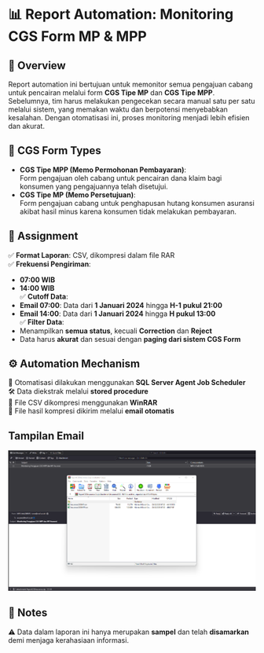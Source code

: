 # 📊 Report Automation: Monitoring CGS Form MP & MPP

## 📝 Overview  
Report automation ini bertujuan untuk memonitor semua pengajuan cabang untuk pencairan melalui form **CGS Tipe MP** dan **CGS Tipe MPP**. Sebelumnya, tim harus melakukan pengecekan secara manual satu per satu melalui sistem, yang memakan waktu dan berpotensi menyebabkan kesalahan. Dengan otomatisasi ini, proses monitoring menjadi lebih efisien dan akurat.

## 📄 CGS Form Types  
- **CGS Tipe MPP (Memo Permohonan Pembayaran)**:  
  Form pengajuan oleh cabang untuk pencairan dana klaim bagi konsumen yang pengajuannya telah disetujui.  
- **CGS Tipe MP (Memo Persetujuan)**:  
  Form pengajuan cabang untuk penghapusan hutang konsumen asuransi akibat hasil minus karena konsumen tidak melakukan pembayaran.

## 📌 Assignment  
✅ **Format Laporan**: CSV, dikompresi dalam file RAR  
✅ **Frekuensi Pengiriman**:  
   - **07:00 WIB**  
   - **14:00 WIB**  
✅ **Cutoff Data**:  
   - **Email 07:00**: Data dari **1 Januari 2024** hingga **H-1 pukul 21:00**  
   - **Email 14:00**: Data dari **1 Januari 2024** hingga **H pukul 13:00**  
✅ **Filter Data**:  
   - Menampilkan **semua status**, kecuali **Correction** dan **Reject**  
   - Data harus **akurat** dan sesuai dengan **paging dari sistem CGS Form**  

## ⚙️ Automation Mechanism  
🚀 Otomatisasi dilakukan menggunakan **SQL Server Agent Job Scheduler**  
🛠️ Data diekstrak melalui **stored procedure**  
📂 File CSV dikompresi menggunakan **WinRAR**  
📧 File hasil kompresi dikirim melalui **email otomatis**  

## Tampilan Email

![CgsEmail](Images/CGSEMAIL.png)

## 📌 Notes  
⚠️ Data dalam laporan ini hanya merupakan **sampel** dan telah **disamarkan** demi menjaga kerahasiaan informasi.  


